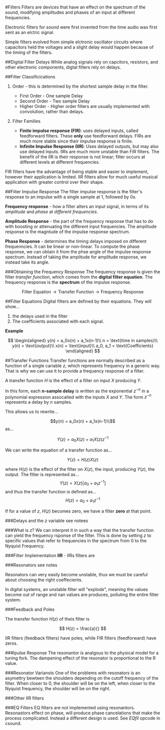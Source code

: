 #Filters
Filters are devices that have an effect on the spectrum of the sound, modifying amplitudes and phases of an input at different frequencies.

Electronic filters for sound were first invented from the time audio was first sent as an elctric signal.

Simple filters evolved from simple elctronic oscillator circuits where capacitors held the voltages and a slight delay would happen because of the timing of the filters.


##Digital Filter Delays
While analog signals rely on capcitors, resistors, and other electronic components, digtal filters rely on delays.

##Filter Classificications

1. Order - this is determined by the shortest sample delay in the filter.	
	- First Order - One sample Delay
	- Second Order - Two sample Delay
	- Higher Order - Higher order filters are usually implemented with convolution, rather than delays.

2. Filter Families
	- **Finite impulse response (FIR)**: uses delayed inputs, called feedforward filters. These **only** use feedforward delays. FIRs are much more stable since their impulse response is finite.
	- **Infinite Impulse Response (IIR)**: Uses delayed outputs, but may also use delayed inputs. IIRs are much more unstable than FIR filters. The benefit of the IIR is their response is not linear; filter occurs at different levels at different frequencies.

FIR filters have the advantage of being stable and easier to implement, however their application is limited. IIR filters allow for much useful musical application with greater control over their shape.	

##Filter Impulse Response
The filter impulse response is the filter's response to an impulse with a single sample at 1, followed by 0s.

**Frequency response** -  how a filter alters an input signal, in terms of its *amplitude* and *phase* at *different frequencies*. 

**Amplitude Response** - the part of the frequency response that has to do with boosting or attenuating the different input frequencies. The amplitude response is the magntude of the impulse response spectrum.

**Phase Response** - determines the timing delays imposed on different frequenncies. It can be linear or non-linear. To compute the phase response, we can obtain it from the phse angle of the impulse response spectrum. Instead of taking the amplitude for amplitude response, we instead take its angle.


###Obtaining the Frequency Response
The frequency response is given the filter *transfer function*, which comes from the **digital filter equation**. The frequency response is the **spectrum** of the impulse response.

$$
\text{Filter Equation} \rightarrow \text{Transfer Function} \rightarrow \text{Frequency Response}
$$


##Filter Equations
Digital filters are defined by their equations. They will show...

1. the delays used in the filter
2. The coefficients associated with each signal.

**Example**

$$
\begin{aligned}
y(n) = a_0x(n) + a_1x(n-1)\\
n = \text{time in samples}\\
y(n) = \text{output}\\
x(n) = \text{input}\\
a_0, a_1 = \text{Coefficients}
\end{aligned}
$$



##Transfer Functions
Transfer functions are normally described as a function of a single cariable $z$, which represents frequency in a generic way. That is why we can use it to provide a frequency response of a filter.

A transfer function $H$ is the effect of a filter on input $X$ producing $Y$.

In this form, each **n-sample delay** is written as the exponential $z^{-n}$ in a polynomial expression assocaited with the inputs $X$ and $Y$. The form $z^{-n}$ represents a delay by $n$ samples.

This allows us to rewrite...

$$y(n) = a_0x(n) + a_1x(n-1)\\$$
as...

$$
Y(z) = a_0X(z) + a_1X(z)z^{-1}
$$

We can write the equation of a transfer function as...

$$
Y(z) = H(z)X(z)
$$

where $H(z)$ is the effect of the filter on $X(z)$, the input, producing $Y(z)$, the output. The filter is represented as...
	$$
	Y(z) = X(z)[a_0 + a_1z^{-1}]
	$$
and thus the transfer function is defined as...
$$
H(z) = a_0 + a_1z^{-1}
$$

If for a value of $z$, $H(z)$ becomes zero, we have a filter **zero** at that point.


###Delays and the $z$ variable
see notees




###What is $z$?
We can interpret it in such a way that the transfer function can yield the frequency rsponse of the filter. This is done by setting $z$ to specific values that refer to frequencies in the spectrum from 0 to the Nyquist Frequency.



###Filter Implementation
**IIR** - IIRs filters are 



###Resonators
see notes

Resonators can very easily become unstable, thus we must be careful about choosing the right coeffecients. 

In digital systems, an unstable filter will "explode", meaning the values become out of range and nan values are produces, polluting the entire filter system.

###Feedback and Poles

The transfer function $H(z)$ of theis filter is 

$$
H(z) = \frac{a}{}
$$





IIR filters (feedback filters) have poles, while FIR filters (feedforward) have zeros.



###Ipulse Response
The resonantor is analgous to the physical model for a tuning fork. The dampening effect of the resonator is proportional to the R value.


###Resonator Variansts
One of the problems with resonators is an asymettry bewteen the shoulders depending on the cutoff frequency of the filter. When closer to 0, the shoulder will be on the left, when closer to the Nyquist frequency, the shoulder will be on the right.


###Other IIR filters




###EQ Filters
EQ filters are not implemented using resonantors. Resonastors effect on phase, will produce phase cancelations that make the process complicated. Instead a different design is used. See *EQfil* opcode in csound.






